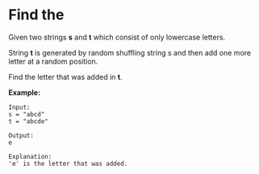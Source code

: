 # Find the
Given two strings **s** and **t** which consist of only lowercase letters.

String **t** is generated by random shuffling string s and then add one more letter at a random position.

Find the letter that was added in **t**.

**Example:**
```
Input:
s = "abcd"
t = "abcde"

Output:
e

Explanation:
'e' is the letter that was added.
```